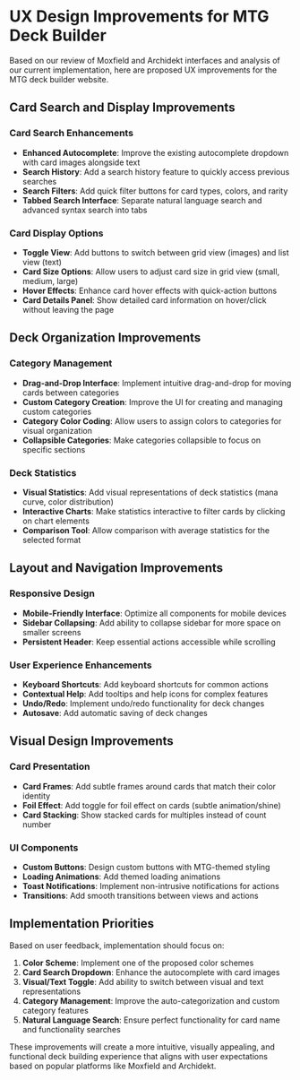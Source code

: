 # UX Design Improvements for MTG Deck Builder

Based on our review of Moxfield and Archidekt interfaces and analysis of our current implementation, here are proposed UX improvements for the MTG deck builder website.

## Card Search and Display Improvements

### Card Search Enhancements
- **Enhanced Autocomplete**: Improve the existing autocomplete dropdown with card images alongside text
- **Search History**: Add a search history feature to quickly access previous searches
- **Search Filters**: Add quick filter buttons for card types, colors, and rarity
- **Tabbed Search Interface**: Separate natural language search and advanced syntax search into tabs

### Card Display Options
- **Toggle View**: Add buttons to switch between grid view (images) and list view (text)
- **Card Size Options**: Allow users to adjust card size in grid view (small, medium, large)
- **Hover Effects**: Enhance card hover effects with quick-action buttons
- **Card Details Panel**: Show detailed card information on hover/click without leaving the page

## Deck Organization Improvements

### Category Management
- **Drag-and-Drop Interface**: Implement intuitive drag-and-drop for moving cards between categories
- **Custom Category Creation**: Improve the UI for creating and managing custom categories
- **Category Color Coding**: Allow users to assign colors to categories for visual organization
- **Collapsible Categories**: Make categories collapsible to focus on specific sections

### Deck Statistics
- **Visual Statistics**: Add visual representations of deck statistics (mana curve, color distribution)
- **Interactive Charts**: Make statistics interactive to filter cards by clicking on chart elements
- **Comparison Tool**: Allow comparison with average statistics for the selected format

## Layout and Navigation Improvements

### Responsive Design
- **Mobile-Friendly Interface**: Optimize all components for mobile devices
- **Sidebar Collapsing**: Add ability to collapse sidebar for more space on smaller screens
- **Persistent Header**: Keep essential actions accessible while scrolling

### User Experience Enhancements
- **Keyboard Shortcuts**: Add keyboard shortcuts for common actions
- **Contextual Help**: Add tooltips and help icons for complex features
- **Undo/Redo**: Implement undo/redo functionality for deck changes
- **Autosave**: Add automatic saving of deck changes

## Visual Design Improvements

### Card Presentation
- **Card Frames**: Add subtle frames around cards that match their color identity
- **Foil Effect**: Add toggle for foil effect on cards (subtle animation/shine)
- **Card Stacking**: Show stacked cards for multiples instead of count number

### UI Components
- **Custom Buttons**: Design custom buttons with MTG-themed styling
- **Loading Animations**: Add themed loading animations
- **Toast Notifications**: Implement non-intrusive notifications for actions
- **Transitions**: Add smooth transitions between views and actions

## Implementation Priorities

Based on user feedback, implementation should focus on:

1. **Color Scheme**: Implement one of the proposed color schemes
2. **Card Search Dropdown**: Enhance the autocomplete with card images
3. **Visual/Text Toggle**: Add ability to switch between visual and text representations
4. **Category Management**: Improve the auto-categorization and custom category features
5. **Natural Language Search**: Ensure perfect functionality for card name and functionality searches

These improvements will create a more intuitive, visually appealing, and functional deck building experience that aligns with user expectations based on popular platforms like Moxfield and Archidekt.
